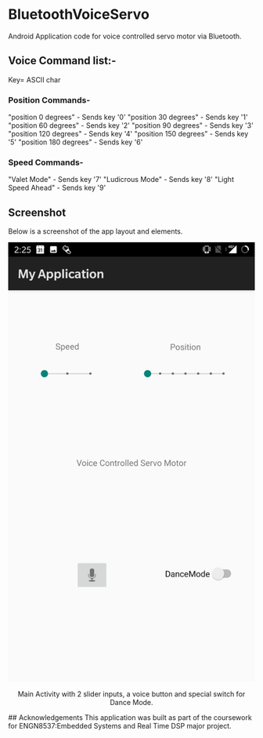 # BluetoothVoiceServo
Android Application code for voice controlled servo motor via Bluetooth. 

## Voice Command list:-
Key= ASCII char
### Position Commands-
"position 0 degrees" - Sends key '0'
"position 30 degrees" - Sends key '1'
"position 60 degrees" - Sends key '2'
"position 90 degrees" - Sends key '3'
"position 120 degrees" - Sends key '4'
"position 150 degrees" - Sends key '5'
"position 180 degrees" - Sends key '6'

### Speed Commands- 
"Valet Mode" - Sends key '7'
"Ludicrous Mode" - Sends key '8'
"Light Speed Ahead" - Sends key '9'
## Screenshot
Below is a screenshot of the app layout and elements.
<div align="center">
<img src="Screenshots/MainActivity.jpg" />
<p> Main Activity with 2 slider inputs, a voice button and special switch for Dance Mode. </p>
</div>
## Acknowledgements
This application was built as part of the coursework for ENGN8537:Embedded Systems and Real Time DSP major project.  
